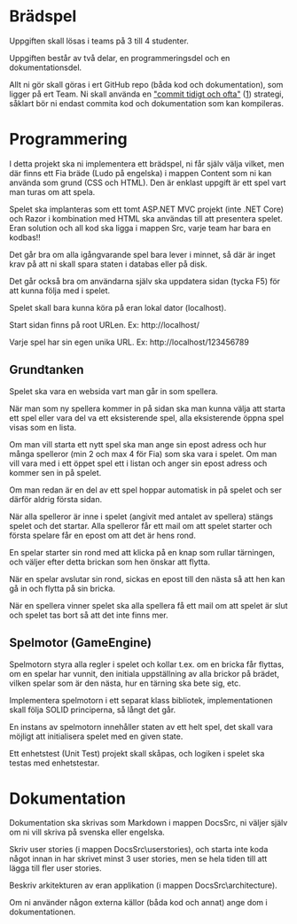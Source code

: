 # Brädspel

Uppgiften skall lösas i teams på 3 till 4 studenter.

Uppgiften består av två delar, en programmeringsdel och en dokumentationsdel. 

Allt ni gör skall göras i ert GitHub repo (båda kod och dokumentation), som ligger på ert Team. Ni skall använda en ["commit tidigt och ofta"](https://blog.codinghorror.com/check-in-early-check-in-often/) ([1](https://sethrobertson.github.io/GitBestPractices/)) strategi, såklart bör ni endast commita kod och dokumentation som kan kompileras.

# Programmering
I detta projekt ska ni implementera ett brädspel, ni får själv välja vilket, men där finns ett Fia bräde (Ludo på engelska) i mappen Content som ni kan använda som grund (CSS och HTML). Den är enklast uppgift är ett spel vart man turas om att spela.

Spelet ska implanteras som ett tomt ASP.NET MVC projekt (inte .NET Core) och Razor i kombination med HTML ska användas till att presentera spelet. 
Eran solution och all kod ska ligga i mappen Src, varje team har bara en kodbas!!

Det går bra om alla igångvarande spel bara lever i minnet, så där är inget krav på att ni skall spara staten i databas eller på disk.

Det går också bra om användarna själv ska uppdatera sidan (tycka F5) för att kunna följa med i spelet.

Spelet skall bara kunna köra på eran lokal dator (localhost).

Start sidan finns på root URLen. Ex: http://localhost/

Varje spel har sin egen unika URL. Ex: http://localhost/123456789

## Grundtanken
Spelet ska vara en websida vart man går in som spellera.

När man som ny spellera kommer in på sidan ska man kunna välja att starta ett spel eller vara del va ett eksisterende spel, alla eksisterende öppna spel visas som en lista. 

Om man vill starta ett nytt spel ska man ange sin epost adress och hur många spelleror (min 2 och max 4 för Fia) som ska vara i spelet. Om man vill vara med i ett öppet spel ett i listan och anger sin epost adress och kommer sen in på spelet.

Om man redan är en del av ett spel hoppar automatisk in på spelet och ser därför aldrig första sidan.

När alla spelleror är inne i spelet (angivit med antalet av spellera) stängs spelet och det startar. Alla spelleror får ett mail om att spelet starter och första spelare får en epost om att det är hens rond.

En spelar starter sin rond med att klicka på en knap som rullar tärningen, och väljer efter detta brickan som hen önskar att flytta.

När en spelar avslutar sin rond, sickas en epost till den nästa så att hen kan gå in och flytta på sin bricka.

När en spellera vinner spelet ska alla spellera få ett mail om att spelet är slut och spelet tas bort så att det inte finns mer.

## Spelmotor (GameEngine)
Spelmotorn styra alla regler i spelet och kollar t.ex. om en bricka får flyttas, om en spelar har vunnit, den initiala uppställning av alla brickor på brädet, vilken spelar som är den nästa, hur en tärning ska bete sig, etc.

Implementera spelmotorn i ett separat klass bibliotek, implementationen skall följa SOLID principerna, så långt det går.

En instans av spelmotorn innehåller staten av ett helt spel, det skall vara möjligt att initialisera spelet med en given state.

Ett enhetstest (Unit Test) projekt skall skåpas, och logiken i spelet ska testas med enhetstestar.

# Dokumentation
Dokumentation ska skrivas som Markdown i mappen DocsSrc, ni väljer själv om ni vill skriva på svenska eller engelska.

Skriv user stories (i mappen DocsSrc\userstories), och starta inte koda något innan in har skrivet minst 3 user stories, men se hela tiden till att lägga till fler user stories.

Beskriv arkitekturen av eran applikation (i mappen DocsSrc\architecture).

Om ni använder någon externa källor (båda kod och annat) ange dom i dokumentationen.